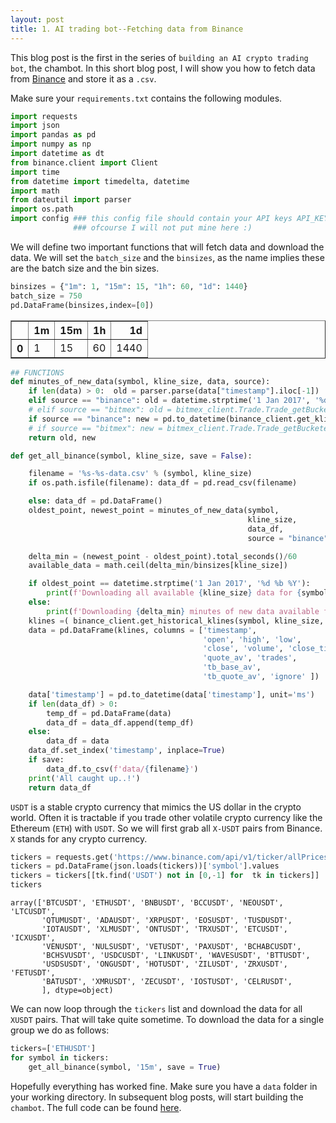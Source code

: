 ```yaml
---
layout: post
title: 1. AI trading bot--Fetching data from Binance
---
```


<script src="https://cdn.plot.ly/plotly-latest.min.js"></script>

<script type="text/javascript" async
  src="https://cdn.mathjax.org/mathjax/latest/MathJax.js?config=TeX-MML-AM_CHTML">
</script>




This blog post is the first in the series of `building an AI crypto trading bot`, the chambot. In this short blog post, I will show you how to fetch data from [Binance](https://www.binance.com/en) and store it as a `.csv`. 

Make sure your `requirements.txt` contains the following modules.


```python
import requests
import json 
import pandas as pd 
import numpy as np 
import datetime as dt 
from binance.client import Client
import time
from datetime import timedelta, datetime
import math
from dateutil import parser
import os.path
import config ### this config file should contain your API keys API_KEY_BINANCE and API_SECRET_BINANCE
              ### ofcourse I will not put mine here :) 
```

We will define two important functions that will fetch data and download the data. We will set the `batch_size` and the `binsizes`, as the name implies these are the batch size and the bin sizes. 


```python
binsizes = {"1m": 1, "15m": 15, "1h": 60, "1d": 1440}
batch_size = 750
pd.DataFrame(binsizes,index=[0])
```




<div>
<style scoped>
    .dataframe tbody tr th:only-of-type {
        vertical-align: middle;
    }

    .dataframe tbody tr th {
        vertical-align: top;
    }

    .dataframe thead th {
        text-align: right;
    }
</style>
<table border="1" class="dataframe">
  <thead>
    <tr style="text-align: right;">
      <th></th>
      <th>1m</th>
      <th>15m</th>
      <th>1h</th>
      <th>1d</th>
    </tr>
  </thead>
  <tbody>
    <tr>
      <th>0</th>
      <td>1</td>
      <td>15</td>
      <td>60</td>
      <td>1440</td>
    </tr>
  </tbody>
</table>
</div>




```python
## FUNCTIONS
def minutes_of_new_data(symbol, kline_size, data, source):
    if len(data) > 0:  old = parser.parse(data["timestamp"].iloc[-1])
    elif source == "binance": old = datetime.strptime('1 Jan 2017', '%d %b %Y')
    # elif source == "bitmex": old = bitmex_client.Trade.Trade_getBucketed(symbol=symbol, binSize=kline_size, count=1, reverse=False).result()[0][0]['timestamp']
    if source == "binance": new = pd.to_datetime(binance_client.get_klines(symbol=symbol, interval=kline_size)[-1][0], unit='ms')
    # if source == "bitmex": new = bitmex_client.Trade.Trade_getBucketed(symbol=symbol, binSize=kline_size, count=1, reverse=True).result()[0][0]['timestamp']
    return old, new

def get_all_binance(symbol, kline_size, save = False):

    filename = '%s-%s-data.csv' % (symbol, kline_size)
    if os.path.isfile(filename): data_df = pd.read_csv(filename)

    else: data_df = pd.DataFrame()
    oldest_point, newest_point = minutes_of_new_data(symbol, 
                                                     kline_size, 
                                                     data_df, 
                                                     source = "binance")

    delta_min = (newest_point - oldest_point).total_seconds()/60
    available_data = math.ceil(delta_min/binsizes[kline_size])

    if oldest_point == datetime.strptime('1 Jan 2017', '%d %b %Y'): 
        print(f'Downloading all available {kline_size} data for {symbol}. Be patient..!')
    else: 
        print(f'Downloading {delta_min} minutes of new data available for {symbol}, i.e. {available_data} instances of {kline_size} data.')
    klines =( binance_client.get_historical_klines(symbol, kline_size, oldest_point.strftime("%d %b %Y %H:%M:%S"), newest_point.strftime("%d %b %Y %H:%M:%S")))
    data = pd.DataFrame(klines, columns = ['timestamp', 
                                           'open', 'high', 'low', 
                                           'close', 'volume', 'close_time', 
                                           'quote_av', 'trades', 
                                           'tb_base_av', 
                                           'tb_quote_av', 'ignore' ])

    data['timestamp'] = pd.to_datetime(data['timestamp'], unit='ms')
    if len(data_df) > 0:
        temp_df = pd.DataFrame(data)
        data_df = data_df.append(temp_df)
    else: 
        data_df = data
    data_df.set_index('timestamp', inplace=True)
    if save: 
        data_df.to_csv(f'data/{filename}')
    print('All caught up..!')
    return data_df

```

`USDT` is a stable crypto currency that mimics the US dollar in the crypto world. Often it is  tractable if you trade other volatile crypto currency like the Ethereum (`ETH`) with `USDT`. So we will first grab all `X-USDT` pairs from Binance. `X` stands for any crypto currency.


```python
tickers = requests.get('https://www.binance.com/api/v1/ticker/allPrices').text
tickers = pd.DataFrame(json.loads(tickers))['symbol'].values
tickers = tickers[[tk.find('USDT') not in [0,-1] for  tk in tickers]]
tickers
```



    array(['BTCUSDT', 'ETHUSDT', 'BNBUSDT', 'BCCUSDT', 'NEOUSDT', 'LTCUSDT',
           'QTUMUSDT', 'ADAUSDT', 'XRPUSDT', 'EOSUSDT', 'TUSDUSDT',
           'IOTAUSDT', 'XLMUSDT', 'ONTUSDT', 'TRXUSDT', 'ETCUSDT', 'ICXUSDT',
           'VENUSDT', 'NULSUSDT', 'VETUSDT', 'PAXUSDT', 'BCHABCUSDT',
           'BCHSVUSDT', 'USDCUSDT', 'LINKUSDT', 'WAVESUSDT', 'BTTUSDT',
           'USDSUSDT', 'ONGUSDT', 'HOTUSDT', 'ZILUSDT', 'ZRXUSDT', 'FETUSDT',
           'BATUSDT', 'XMRUSDT', 'ZECUSDT', 'IOSTUSDT', 'CELRUSDT',
           ], dtype=object)



We can now loop through the `tickers` list and download the data for all `XUSDT` pairs. That will take quite sometime. To download the data for a single group we do as follows:


```python
tickers=['ETHUSDT']
for symbol in tickers:
    get_all_binance(symbol, '15m', save = True)
```

Hopefully everything has worked fine. Make sure you have a `data` folder in your working directory.  In subsequent blog posts, will start building the `chambot`. The full code can be found [here](https://github.com/chambox/chambot/blob/main/binance_data_fetcher.py). 


